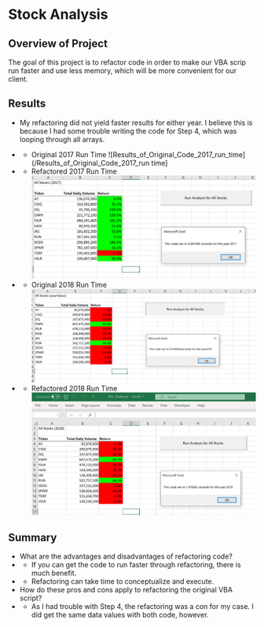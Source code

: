 # Stock Analysis
## Overview of Project
The goal of this project is to refactor code in order to make our VBA scrip run faster and use less memory, which will be more convenient for our client.
## Results
- My refactoring did not yield faster results for either year.  I believe this is because I had some trouble writing the code for Step 4, which was looping through all arrays.

- - Original 2017 Run Time
![Results_of_Original_Code_2017_run_time](/Results_of_Original_Code_2017_run time]

- - Refactored 2017 Run Time
![VBA_Challenge_2017](/VBA_Challenge_2017.PNG)

- - Original 2018 Run Time
![Results_of_Original_Code_2018](/Results_of_Original_Code_2018_run_time.PNG)

- - Refactored 2018 Run Time
![VBA_Challenge_2018](/VBA_Challenge_2018.PNG)

## Summary
-	What are the advantages and disadvantages of refactoring code?
-	- If you can get the code to run faster through refactoring, there is much benefit.  
-	- Refactoring can take time to conceptualize and execute.
-	How do these pros and cons apply to refactoring the original VBA script?
- - As I had trouble with Step 4, the refactoring was a con for my case. I did get the same data values with both code, however.
